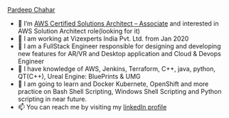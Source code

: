 <div class="badge-base LI-profile-badge" data-locale="en_US" data-size="large" data-theme="dark" data-type="HORIZONTAL" data-vanity="pardeepchahar" data-version="v1"><a class="badge-base__link LI-simple-link" href="https://in.linkedin.com/in/pardeepchahar?trk=profile-badge">Pardeep Chahar</a></div>

- 👀 I’m [AWS Certified Solutions Architect – Associate](https://www.credly.com/badges/749a87da-33a7-4afd-a97f-1034ad558e78/public_url) and interested in AWS Solution Architect role(looking for it)
- 👀 I am working at Vizexperts India Pvt. Ltd. from Jan 2020
- 👀 I am a FullStack Engineer responsible for designing and developing new features for AR/VR and Desktop application and Cloud & Devops Engineer      
- 👀 I have knowledge of AWS, Jenkins, Terraform, C++, java, python, QT(C++), Ureal Engine: BluePrints & UMG
- 🌱 I am going to learn and Docker Kubernete, OpenShift and more practice on Bash Shell Scripting, Windows Shell Scripting and Python scripting in near future. 
- 📫 You can reach me by visiting my [linkedIn profile](https://www.linkedin.com/in/pardeepchahar)

              

<!---
PardeepChahar/PardeepChahar is a ✨ special ✨ repository because its `README.md` (this file) appears on your GitHub profile.
You can click the Preview link to take a look at your changes.
--->
